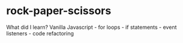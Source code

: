 # rock-paper-scissors

What did I learn? 
Vanilla Javascript
    - for loops 
    - if statements
    - event listeners
    - code refactoring
